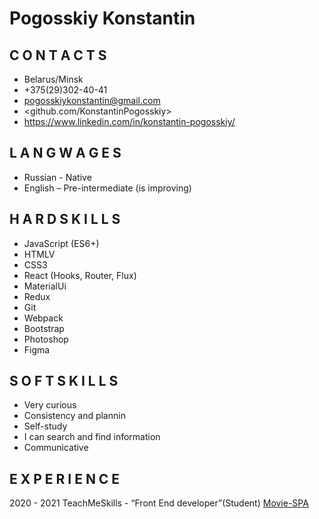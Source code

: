 # Pogosskiy Konstantin
## C O N T A C T S
* Belarus/Minsk
* +375(29)302-40-41
* <pogosskiykonstantin@gmail.com>
* <github.com/KonstantinPogosskiy>
* <https://www.linkedin.com/in/konstantin-pogosskiy/>
## L A N G W A G E S
* Russian - Native
* English – Pre-intermediate (is improving)
## H A R D S K I L L S
- JavaScript (ES6+)
- HTMLV
- CSS3
- React (Hooks, Router, Flux)
- MaterialUi
- Redux
- Git
- Webpack
- Bootstrap
- Photoshop
- Figma
## S O F T S K I L L S
- Very curious
- Consistency and plannin
- Self-study
- I can search and find information
- Communicative
## E X P E R I E N C E
2020 - 2021
TeachMeSkills - “Front End developer”(Student)
[Movie-SPA](https://konstantinpogosskiy.github.io/Movie-SPA/)
